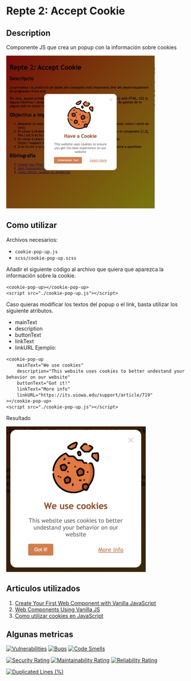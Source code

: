 # Repte 2: Accept Cookie


## Description

Componente JS que crea un popup con la información sobre cookies

![Ejemplo](./assets/sample.jpg)


## Como utilizar

Archivos necesarios:

- `cookie-pop-up.js`
- `scss/cookie-pop-up.scss`

Añadir el siguiente código al archivo que quiera que aparezca la información sobre la cookie.

```
<cookie-pop-up></cookie-pop-up>
<script src="./cookie-pop-up.js"></script>
```

Caso quieras modificar los textos del popup o el link, basta utilizar los siguiente atributos.

- mainText
- description
- buttonText
- linkText
- linkURL
Ejemplo:
```
<cookie-pop-up
    mainText="We use cookies"
    description="This website uses cookies to better undestand your behavior on our website"
    buttonText="Got it!"
    linkText="More info"
    linkURL="https://its.uiowa.edu/support/article/719"
></cookie-pop-up>
<script src="./cookie-pop-up.js"></script>
```

Resultado

![Ejemplo 2](./assets/sample2.jpg)

## Articulos utilizados

1. [Create Your First Web Component with Vanilla JavaScript](https://medium.com/tunaiku-tech/create-your-first-web-component-with-vanilla-javascript-af93cbf3a70f)
1. [Web Components Using Vanilla JS](https://mellowdevs.medium.com/web-components-using-vanilla-js-f7af00834caa)
1. [Como utilizar cookies en JavaScript](https://cybmeta.com/cookies-en-javascript)


## Algunas metricas

[![Vulnerabilities](https://sonarcloud.io/api/project_badges/measure?project=chaiben_repte-2-acceptCookie&metric=vulnerabilities)](https://sonarcloud.io/summary/new_code?id=chaiben_repte-2-acceptCookie)
[![Bugs](https://sonarcloud.io/api/project_badges/measure?project=chaiben_repte-2-acceptCookie&metric=bugs)](https://sonarcloud.io/summary/new_code?id=chaiben_repte-2-acceptCookie)
[![Code Smells](https://sonarcloud.io/api/project_badges/measure?project=chaiben_repte-2-acceptCookie&metric=code_smells)](https://sonarcloud.io/summary/new_code?id=chaiben_repte-2-acceptCookie)

[![Security Rating](https://sonarcloud.io/api/project_badges/measure?project=chaiben_repte-2-acceptCookie&metric=security_rating)](https://sonarcloud.io/summary/new_code?id=chaiben_repte-2-acceptCookie)
[![Maintainability Rating](https://sonarcloud.io/api/project_badges/measure?project=chaiben_repte-2-acceptCookie&metric=sqale_rating)](https://sonarcloud.io/summary/new_code?id=chaiben_repte-2-acceptCookie)
[![Reliability Rating](https://sonarcloud.io/api/project_badges/measure?project=chaiben_repte-2-acceptCookie&metric=reliability_rating)](https://sonarcloud.io/summary/new_code?id=chaiben_repte-2-acceptCookie)

[![Duplicated Lines (%)](https://sonarcloud.io/api/project_badges/measure?project=chaiben_repte-2-acceptCookie&metric=duplicated_lines_density)](https://sonarcloud.io/summary/new_code?id=chaiben_repte-2-acceptCookie)